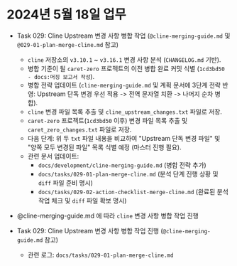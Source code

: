 # 2024년 5월 18일 업무

- Task 029: Cline Upstream 변경 사항 병합 작업 (`@cline-merging-guide.md` 및 `@029-01-plan-merge-cline.md` 참고)
  - `cline` 저장소의 `v3.10.1` ~ `v3.16.1` 변경 사항 분석 (`CHANGELOG.md` 기반).
  - 병합 기준이 될 `caret-zero` 프로젝트의 이전 병합 완료 커밋 식별 (`1cd3bd50 - docs:머징 보고서 작성`).
  - 병합 전략 업데이트 (`cline-merging-guide.md` 및 계획 문서에 3단계 전략 반영: Upstream 단독 변경 우선 적용 -> 전역 문자열 치환 -> 나머지 순차 병합).
  - `cline` 변경 파일 목록 추출 및 `cline_upstream_changes.txt` 파일로 저장.
  - `caret-zero` 프로젝트(`1cd3bd50` 이후) 변경 파일 목록 추출 및 `caret_zero_changes.txt` 파일로 저장.
  - 다음 단계: 위 두 `txt` 파일 내용을 비교하여 "Upstream 단독 변경 파일" 및 "양쪽 모두 변경된 파일" 목록 식별 예정 (마스터 진행 필요).
  - 관련 문서 업데이트:
    - `docs/development/cline-merging-guide.md` (병합 전략 추가)
    - `docs/tasks/029-01-plan-merge-cline.md` (분석 단계 진행 상황 및 `diff` 파일 준비 명시)
    - `docs/tasks/029-02-action-checklist-merge-cline.md` (완료된 분석 작업 체크 및 `diff` 파일 확보 명시)

- @cline-merging-guide.md 에 따라 `cline` 변경 사항 병합 작업 진행 
- Task 029: Cline Upstream 변경 사항 병합 작업 진행 (`@cline-merging-guide.md` 참고)
  - 관련 로그: `docs/tasks/029-01-plan-merge-cline.md` 